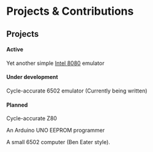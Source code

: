 # Projects & Contributions

## Projects
#### Active
Yet another simple [Intel 8080](https://github.com/cdunku/8080) emulator
#### Under development
Cycle-accurate 6502 emulator (Currently being written)
#### Planned
Cycle-accurate Z80

An Arduino UNO EEPROM programmer

A small 6502 computer (Ben Eater style).
